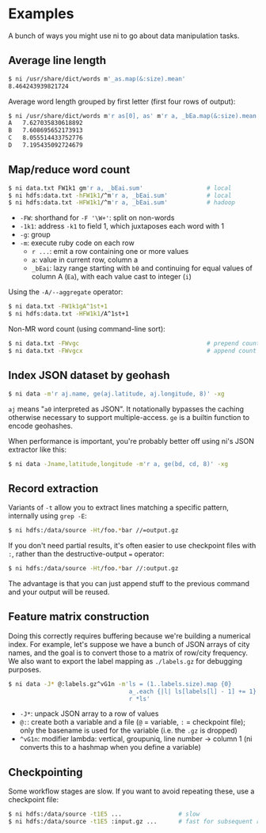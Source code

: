 # Examples
A bunch of ways you might use ni to go about data manipulation tasks.

## Average line length
```bash
$ ni /usr/share/dict/words m'_as.map(&:size).mean'
8.464243939821724
```

Average word length grouped by first letter (first four rows of output):

```bash
$ ni /usr/share/dict/words m'r as[0], as' m'r a, _bEa.map(&:size).mean' r4
A	7.627035830618892
B	7.608695652173913
C	8.055514433752776
D	7.195435092724679
```

## Map/reduce word count
```sh
$ ni data.txt FW1k1 gm'r a, _bEai.sum'                  # local
$ ni hdfs:data.txt -hFW1k1/^m'r a, _bEai.sum'           # local
$ ni hdfs:data.txt -HFW1k1/^m'r a, _bEai.sum'           # hadoop
```

- `-FW`: shorthand for `-F '\W+'`: split on non-words
- `-1k1`: address `-k1` to field 1, which juxtaposes each word with 1
- `-g`: group
- `-m`: execute ruby code on each row
    - `r ...`: emit a row containing one or more values
    - `a`: value in current row, column a
    - `_bEai`: lazy range starting with `b0` and continuing for equal values
      of column A (`Ea`), with each value cast to integer (`i`)

Using the `-A/--aggregate` operator:

```sh
$ ni data.txt -FW1k1gA^1st+1
$ ni hdfs:data.txt -HFW1k1/A^1st+1
```

Non-MR word count (using command-line sort):

```sh
$ ni data.txt -FWvgc                                    # prepend count
$ ni data.txt -FWvgcx                                   # append count
```

## Index JSON dataset by geohash
```sh
$ ni data -m'r aj.name, ge(aj.latitude, aj.longitude, 8)' -xg
```

`aj` means "`a0` interpreted as JSON". It notationally bypasses the caching
otherwise necessary to support multiple-access. `ge` is a builtin function to
encode geohashes.

When performance is important, you're probably better off using ni's JSON
extractor like this:

```sh
$ ni data -Jname,latitude,longitude -m'r a, ge(bd, cd, 8)' -xg
```

## Record extraction
Variants of `-t` allow you to extract lines matching a specific pattern,
internally using `grep -E`:

```sh
$ ni hdfs:/data/source -Ht/foo.*bar //=output.gz
```

If you don't need partial results, it's often easier to use checkpoint files
with `:`, rather than the destructive-output `=` operator:

```sh
$ ni hdfs:/data/source -Ht/foo.*bar //:output.gz
```

The advantage is that you can just append stuff to the previous command and
your output will be reused.

## Feature matrix construction
Doing this correctly requires buffering because we're building a numerical
index. For example, let's suppose we have a bunch of JSON arrays of city names,
and the goal is to convert those to a matrix of row/city frequency. We also
want to export the label mapping as `./labels.gz` for debugging purposes.

```sh
$ ni data -J* @:labels.gz^vG1n -m'ls = (1..labels.size).map {0}
                                  a_.each {|l| ls[labels[l] - 1] += 1}
                                  r *ls'
```

- `-J*`: unpack JSON array to a row of values
- `@:`: create both a variable and a file (`@` = variable, `:` = checkpoint
  file); only the basename is used for the variable (i.e. the `.gz` is dropped)
- `^vG1n`: modifier lambda: vertical, groupuniq, line number -> column 1
  (ni converts this to a hashmap when you define a variable)

## Checkpointing
Some workflow stages are slow. If you want to avoid repeating these, use a
checkpoint file:

```sh
$ ni hdfs:/data/source -t1E5 ...                # slow
$ ni hdfs:/data/source -t1E5 :input.gz ...      # fast for subsequent runs
```
